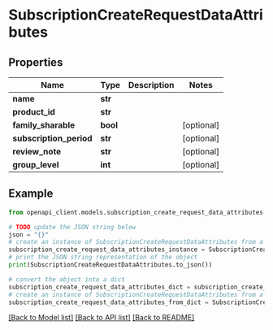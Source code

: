 # SubscriptionCreateRequestDataAttributes


## Properties

Name | Type | Description | Notes
------------ | ------------- | ------------- | -------------
**name** | **str** |  | 
**product_id** | **str** |  | 
**family_sharable** | **bool** |  | [optional] 
**subscription_period** | **str** |  | [optional] 
**review_note** | **str** |  | [optional] 
**group_level** | **int** |  | [optional] 

## Example

```python
from openapi_client.models.subscription_create_request_data_attributes import SubscriptionCreateRequestDataAttributes

# TODO update the JSON string below
json = "{}"
# create an instance of SubscriptionCreateRequestDataAttributes from a JSON string
subscription_create_request_data_attributes_instance = SubscriptionCreateRequestDataAttributes.from_json(json)
# print the JSON string representation of the object
print(SubscriptionCreateRequestDataAttributes.to_json())

# convert the object into a dict
subscription_create_request_data_attributes_dict = subscription_create_request_data_attributes_instance.to_dict()
# create an instance of SubscriptionCreateRequestDataAttributes from a dict
subscription_create_request_data_attributes_from_dict = SubscriptionCreateRequestDataAttributes.from_dict(subscription_create_request_data_attributes_dict)
```
[[Back to Model list]](../README.md#documentation-for-models) [[Back to API list]](../README.md#documentation-for-api-endpoints) [[Back to README]](../README.md)


